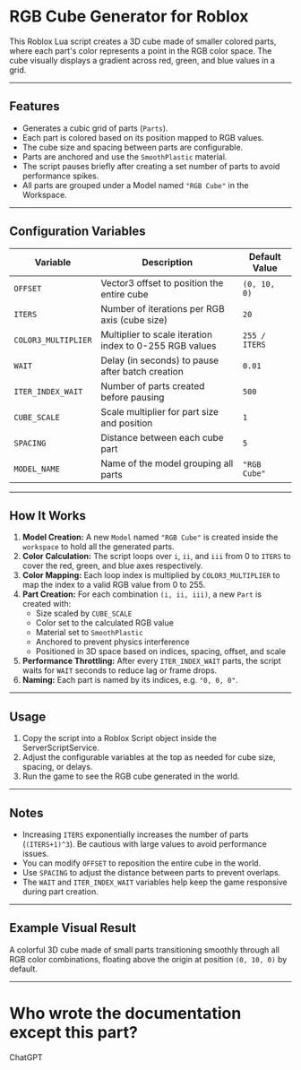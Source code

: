 # RGB Cube Generator for Roblox

This Roblox Lua script creates a 3D cube made of smaller colored parts, where each part's color represents a point in the RGB color space. The cube visually displays a gradient across red, green, and blue values in a grid.

---

## Features

- Generates a cubic grid of parts (`Parts`).
- Each part is colored based on its position mapped to RGB values.
- The cube size and spacing between parts are configurable.
- Parts are anchored and use the `SmoothPlastic` material.
- The script pauses briefly after creating a set number of parts to avoid performance spikes.
- All parts are grouped under a Model named `"RGB Cube"` in the Workspace.

---

## Configuration Variables

| Variable           | Description                                   | Default Value   |
|--------------------|-----------------------------------------------|-----------------|
| `OFFSET`           | Vector3 offset to position the entire cube    | `(0, 10, 0)`    |
| `ITERS`            | Number of iterations per RGB axis (cube size) | `20`            |
| `COLOR3_MULTIPLIER`| Multiplier to scale iteration index to 0-255 RGB values | `255 / ITERS` |
| `WAIT`             | Delay (in seconds) to pause after batch creation | `0.01`       |
| `ITER_INDEX_WAIT`  | Number of parts created before pausing        | `500`           |
| `CUBE_SCALE`       | Scale multiplier for part size and position   | `1`             |
| `SPACING`          | Distance between each cube part                | `5`             |
| `MODEL_NAME`       | Name of the model grouping all parts           | `"RGB Cube"`    |

---

## How It Works

1. **Model Creation:** A new `Model` named `"RGB Cube"` is created inside the `workspace` to hold all the generated parts.
2. **Color Calculation:** The script loops over `i`, `ii`, and `iii` from 0 to `ITERS` to cover the red, green, and blue axes respectively.
3. **Color Mapping:** Each loop index is multiplied by `COLOR3_MULTIPLIER` to map the index to a valid RGB value from 0 to 255.
4. **Part Creation:** For each combination `(i, ii, iii)`, a new `Part` is created with:
   - Size scaled by `CUBE_SCALE`
   - Color set to the calculated RGB value
   - Material set to `SmoothPlastic`
   - Anchored to prevent physics interference
   - Positioned in 3D space based on indices, spacing, offset, and scale
5. **Performance Throttling:** After every `ITER_INDEX_WAIT` parts, the script waits for `WAIT` seconds to reduce lag or frame drops.
6. **Naming:** Each part is named by its indices, e.g. `"0, 0, 0"`.

---

## Usage

1. Copy the script into a Roblox Script object inside the ServerScriptService.
2. Adjust the configurable variables at the top as needed for cube size, spacing, or delays.
3. Run the game to see the RGB cube generated in the world.

---

## Notes

- Increasing `ITERS` exponentially increases the number of parts (`(ITERS+1)^3`). Be cautious with large values to avoid performance issues.
- You can modify `OFFSET` to reposition the entire cube in the world.
- Use `SPACING` to adjust the distance between parts to prevent overlaps.
- The `WAIT` and `ITER_INDEX_WAIT` variables help keep the game responsive during part creation.

---

## Example Visual Result

A colorful 3D cube made of small parts transitioning smoothly through all RGB color combinations, floating above the origin at position `(0, 10, 0)` by default.

---

# Who wrote the documentation except this part?
ChatGPT
